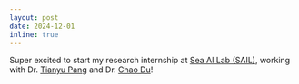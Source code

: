 ```yaml
---
layout: post
date: 2024-12-01 
inline: true
---
```


Super excited to start my research internship at [Sea AI Lab (SAIL)](https://sail.sea.com/), working with Dr. [Tianyu Pang](https://p2333.github.io/) and Dr. [Chao Du](https://duchao0726.github.io/)! 
